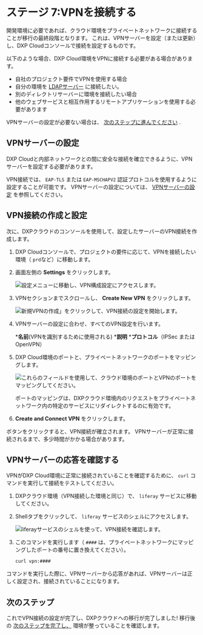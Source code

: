 # ステージ 7:VPNを接続する

開発環境に必要であれば、クラウド環境をプライベートネットワークに接続することが移行の最終段階となります。 これは、VPNサーバーを設定（または更新）し、DXP Cloudコンソールで接続を設定するものです。

以下のような場合、DXP Cloud環境をVPNに接続する必要がある場合があります。

* 自社のプロジェクト要件でVPNを使用する場合
* 自分の環境を [LDAPサーバー](https://learn.liferay.com/dxp/latest/ja/users-and-permissions/connecting-to-a-user-directory/connecting-to-an-ldap-directory.html?highlight=ldap) に接続したい。
* 別のディレクトリサーバーに環境を接続したい場合
* 他のウェブサービスと相互作用するリモートアプリケーションを使用する必要があります

VPNサーバーの設定が必要ない場合は、 [次のステップに進んでください](#next-steps) .

## VPNサーバーの設定

DXP Cloudと内部ネットワークとの間に安全な接続を確立できるように、VPNサーバーを設定する必要があります。

VPN接続では、 `EAP-TLS` または `EAP-MSCHAPV2` 認証プロトコルを使用するように設定することが可能です。 VPNサーバーの設定については、 [VPNサーバーの設定](../infrastructure-and-operations/networking/configuring-a-vpn-server.md) を参照してください。

## VPN接続の作成と設定

次に、DXPクラウドのコンソールを使用して、設定したサーバーのVPN接続を作成します。

1. DXP Cloudコンソールで、プロジェクトの要件に応じて、VPNを接続したい環境（ `prd`など）に移動します。

1. 画面左側の **Settings** をクリックします。

    ![設定メニューに移動し、VPN構成設定にアクセスします。](./connecting-the-vpn/images/01.png)

1. VPNセクションまでスクロールし、 **Create New VPN** をクリックします。

    ![新規VPNの作成」をクリックして、VPN接続の設定を開始します。](./connecting-the-vpn/images/02.png)

1. VPNサーバーの設定に合わせ、すべてのVPN設定を行います。

    ***名前**(VPNを識別するために使用される)
    ***説明**
    ***プロトコル**（IPSec または OpenVPN）

1. DXP Cloud環境のポートと、プライベートネットワークのポートをマッピングします。

    ![これらのフィールドを使用して、クラウド環境のポートとVPNのポートをマッピングしてください。](./connecting-the-vpn/images/03.png)

    ポートのマッピングは、DXPクラウド環境内のリクエストをプライベートネットワーク内の特定のサービスにリダイレクトするのに有効です。

1. **Create and Connect VPN** をクリックします。

ボタンをクリックすると、VPN接続が確立されます。 VPNサーバーが正常に接続されるまで、多少時間がかかる場合があります。

## VPNサーバーの応答を確認する

VPNがDXP Cloud環境に正常に接続されていることを確認するために、 `curl` コマンドを実行して接続をテストしてください。

1. DXPクラウド環境（VPN接続した環境と同じ）で、 `liferay` サービスに移動してください。

1. Shellタブをクリックして、 `liferay` サービスのシェルにアクセスします。

    ![liferayサービスのシェルを使って、VPN接続を確認します。](./connecting-the-vpn/images/04.png)

1. このコマンドを実行します（ `####` は、プライベートネットワークにマッピングしたポートの番号に置き換えてください）。

    ```bash
    curl vpn:####
    ```

コマンドを実行した際に、VPNサーバーから応答があれば、VPNサーバーは正しく設定され、接続されていることになります。

## 次のステップ

これでVPN接続の設定が完了し、DXPクラウドへの移行が完了しました! 移行後の [次のステップを完了し、](./next-steps-after-migration.md) 環境が整っていることを確認します。
